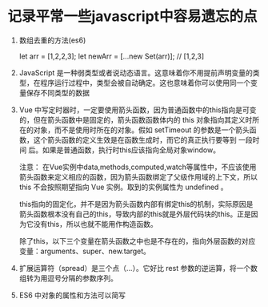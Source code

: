 # 记录平常一些javascript中容易遗忘的点

1. 数组去重的方法(es6)

    let arr = [1,2,2,3];
    let newArr = [...new Set(arr)];  // [1,2,3]

2. JavaScript 是一种弱类型或者说动态语言。这意味着你不用提前声明变量的类型，在程序运行过程中，类型会被自动确定。这也意味着你可以使用同一个变量保存不同类型的数据

3. Vue 中写定时器时，一定要使用箭头函数，因为普通函数中的this指向是可变的，但在箭头函数中是固定的，箭头函数函数体内的 this 对象指向其定义时所在的对象，而不是使用时所在的对象。假如 setTimeout 的参数是一个箭头函数，这个箭头函数的定义生效是在函数生成时，而它的真正执行要等到 一段时间 后。如果是普通函数，执行时this应该指向全局对象window。

    注意： 在Vue实例中data,methods,computed,watch等属性中，不应该使用箭头函数来定义相应的函数，因为箭头函数绑定了父级作用域的上下文，所以 this 不会按照期望指向 Vue 实例。取到的实例属性为 undefined 。

    this指向的固定化，并不是因为箭头函数内部有绑定this的机制，实际原因是箭头函数根本没有自己的this，导致内部的this就是外层代码块的this。正是因为它没有this，所以也就不能用作构造函数。

    除了this，以下三个变量在箭头函数之中也是不存在的，指向外层函数的对应变量：arguments、super、new.target。

4. 扩展运算符（spread）是三个点（...）。它好比 rest 参数的逆运算，将一个数组转为用逗号分隔的参数序列。

5. ES6 中对象的属性和方法可以简写

